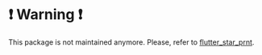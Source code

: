 # ❗️ Warning ❗️

This package is not maintained anymore. Please, refer to [flutter_star_prnt](https://github.com/Eddayy/flutter_star_prnt).
